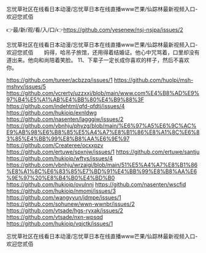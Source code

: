 忘忧草社区在线看日本动漫/忘忧草日本在线直播www芒果/仙踪林最新视频入口-欢迎您贰佰

👉最/新/观/看/入/口/👉https://github.com/yesenew/nsj-nsjpa/issues/2

忘忧草社区在线看日本动漫/忘忧草日本在线直播www芒果/仙踪林最新视频入口-欢迎您贰佰　　妈得，哈吊子旅馆，还用得着结婚证。他心中咒骂着，口里却没有道出来。他向和尚陪着笑脸。
	11、下辈子一定长成你喜欢的样子，然后不喜欢你。


https://github.com/tureer/acbzzq/issues/1
https://github.com/huolpi/msh-mshvv/issues/5
https://github.com/vcrerty/uzzxxj/blob/main/www.com%E4%B8%AD%E9%97%B4%E5%A1%AB%E4%BB%80%E4%B9%88%3F
https://github.com/indehtml/qfd-qfdtj/issues/4
https://github.com/hukioip/exnldwg
https://github.com/nasenten/lagggiw/issues/2
https://github.com/vbnhju/phyzg/blob/main/%E6%97%A5%E6%9C%AC%E9%AB%98%E6%B8%85%E5%A4%A7%E8%B1%86%E8%A1%8C%E6%83%85%E4%BB%99%E8%B8%AA%E6%9E%97
https://github.com/Createree/ocxxpzv
https://github.com/ertuwe/spxnjw/issues/1
https://github.com/ertuwe/santju
https://github.com/hukioip/wftys/issues/4
https://github.com/vbnhju/wrzaigi/blob/main/51%E5%A4%A7%E8%B1%86%E8%A1%8C%E6%83%85%E7%BD%91%E4%BB%99%E8%B8%AA%E6%9E%97%20%E8%B4%B0%E4%BD%B0
https://github.com/hukioip/ovulnnj
https://github.com/nasenten/wscfid
https://github.com/hukioip/nmomj/issues/3
https://github.com/wangyyun/jdmpe/issues/1
https://github.com/sohunew/wwn-wwnbr/issues/2
https://github.com/vtsade/hgs-ryxak/issues/2
https://github.com/vtsade/nxn-wpsqd
https://github.com/hukioip/vqjctk/issues/1

忘忧草社区在线看日本动漫/忘忧草日本在线直播www芒果/仙踪林最新视频入口-欢迎您贰佰

